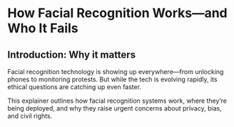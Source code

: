 # How Facial Recognition Works—and Who It Fails

## Introduction: Why it matters

Facial recognition technology is showing up everywhere—from unlocking phones to monitoring protests. But while the tech is evolving rapidly, its ethical questions are catching up even faster.

This explainer outlines how facial recognition systems work, where they’re being deployed, and why they raise urgent concerns about privacy, bias, and civil rights.

